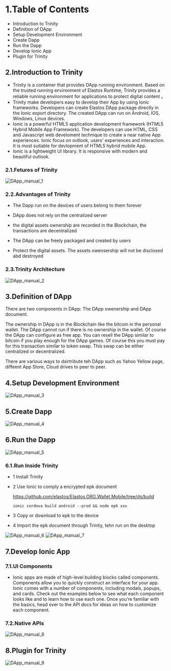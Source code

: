 # 1.Table of Contents

* Introduction to Trinity
* Definition of DApp
* Setup Development Environment
* Create Dapp
* Run the Dapp
* Develop Ionic App
* Plugin for Trinity

## 2.Introduction to Trinity

* Trinity is a container that provides DApp running environment. Based on the trusted running environment of Elastos Runtime, Trinity provides a reliable running environment for applications to protect digital content 。
* Trinity make developers easy to develop their App by using Ionic frameworks.  Developers can create Elastos DApp package directly in the Ionic export directory. The created DApp can run on Android, IOS, Windows, Linux devices.
* Ionic is a powerful HTML5 application development framework (HTML5 Hybrid Mobile App Framework). The developers can use HTML, CSS and Javascript web develoment technique to create a near native App experiences. Ionic focus on outlook, users' experiences and interaction. It is most suitable for devlopment of HTML5 hybrid mobile App.
* Ionic is a lightweight UI library. It is responsive with modern and beautiful outlook.

### 2.1.Fetures of Trinity

![DApp_manual_1](images/DApp_manual_1.png)

### 2.2.Advantages of Trinity

* The Dapp run on the devices of users belong to them forever

* DApp does not rely on the centralized server

* the digital assets ownership are recorded in the Blockchain, the transactions are decentralized

* The DApp can be freely packaged and created by users

* Protect the digital assets. The assets owensership will not be disclosed abd destroyed

### 2.3.Trinity Architecture

![DApp_manual_2](images/DApp_manual_2.png)

## 3.Definition of DApp

There are two components in DApp: The DApp owenership and DApp document.

The ownership in DApp is in the Blockchain like the bitcoin in the personal wallet. The DApp cannot run if there is no ownership in the wallet. Of course the DApp can configure as free app. You can resell the DApp similar to  bitcoin if you play enough for the DApp games. Of course this you must pay for this transaction similar to token swap. This swap can be either centralized or decentralized.

There are various ways to dsirtribute teh DApp such as Yahoo Yellow page, diffeent App Store, Cloud drives to peer to peer.


## 4.Setup Development Environment

![DApp_manual_3](images/DApp_manual_3.png)

## 5.Create Dapp

![DApp_manual_4](images/DApp_manual_4.png)

## 6.Run the Dapp

![DApp_manual_5](images/DApp_manual_5.png)

### 6.1.Run Inside Trinity

* 1 Install Trinity
* 2 Use Ionic to comply a encrypted epk document

    https://github.com/elastos/Elastos.ORG.Wallet.Mobile/tree/ds/build

    ```
    ionic cordova build android --prod && node epk xxx
    ```

* 3 Copy or download to epk to the device
* 4 Import the epk document through Trinity, tehn run on the desktop

![DApp_manual_6](images/DApp_manual_6.png) ![DApp_manual_7](images/DApp_manual_7.png)


## 7.Develop Ionic App

### 7.1.UI Components

* Ionic apps are made of high-level building blocks called components. Components allow you to quickly construct an interface for your app. Ionic comes with a number of components, including modals, popups, and cards. Check out the examples below to see what each component looks like and to learn how to use each one. Once you’re familiar with the basics, head over to the API docs for ideas on how to customize each component.

### 7.2.Native APIs

![DApp_manual_8](images/DApp_manual_8.png)

## 8.Plugin for Trinity

![DApp_manual_9](images/DApp_manual_9.png)
